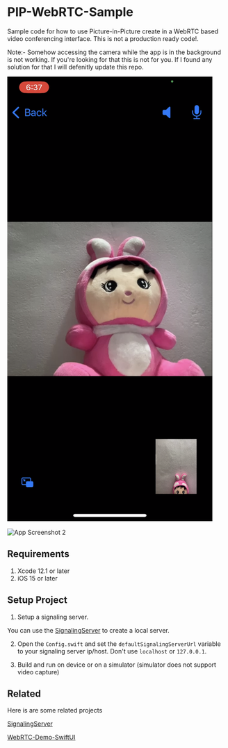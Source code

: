 
# PIP-WebRTC-Sample

Sample code for how to use Picture-in-Picture create in a WebRTC based video conferencing interface. This is not a production ready code!.

Note:- Somehow accessing the camera while the app is in the background is not working. If you're looking for that this is not for you. If I found any solution for that I will defenitly update this repo.




![App Screenshot 1](https://github.com/kuttz/DemosAndScreenShots/blob/2be20f0f9eb1d107b25ae57fc32117b734138f8c/PIP-WebRTC-Sample/ScreenShot1.PNG?raw=true)

![App Screenshot 2](https://github.com/kuttz/DemosAndScreenShots/blob/2be20f0f9eb1d107b25ae57fc32117b734138f8c/PIP-WebRTC-Sample/ScreenShot2.PNG?raw=true)

## Requirements


1. Xcode 12.1 or later
2. iOS 15 or later



## Setup Project

1. Setup a signaling server.

You can use the [SignalingServer](https://github.com/kuttz/signaling_server) to create a local server.

2. Open the `Config.swift` and set the `defaultSignalingServerUrl` variable to your signaling server ip/host. Don't use `localhost` or `127.0.0.1`.

3. Build and run on device or on a simulator (simulator does not support video capture)
## Related

Here is are some related projects

[SignalingServer](https://github.com/kuttz/signaling_server)

[WebRTC-Demo-SwiftUI](https://github.com/kuttz/webrtc_demo_swiftui)

